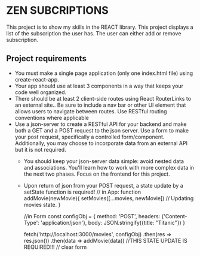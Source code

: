# ZEN SUBCRIPTIONS

This project is to show my skills in the REACT library. This project displays a list of the subscription the user has. The user can either add or remove subscription.

## Project requirements
- You must make a single page application (only one index.html file) using create-react-app.
- Your app should use at least 3 components in a way that keeps your code well organized.
- There should be at least 2 client-side routes using React RouterLinks to an external site.. Be sure to include a nav bar or other UI element that allows users to navigate between routes. Use RESTful routing conventions where applicable
- Use a json-server to create a RESTful API for your backend and make both a GET and a POST request to the json server. Use a form to make your post request, specifically a controlled form/component. Additionally, you may choose to incorporate data from an external API but it is not required.
    - You should keep your json-server data simple: avoid nested data and associations. You'll learn how to work with more complex data in the next two phases. Focus on the frontend for this project. 
    - Upon return of json from your POST request, a state update by a setState function is required!
        // in App:
        function addMovie(newMovie){
            setMovies([...movies, newMovie]) // Updating movies state.
        }

        //in Form
        const configObj = {
        method: 'POST',
        headers: {'Content-Type': 'application/json'},
        body: JSON.stringify({title: "Titanic"})
        }

        fetch('http://localhost:3000/movies', configObj)
        .then(res => res.json())
        .then(data => addMovie(data)) //THIS STATE UPDATE IS REQUIRED!!!
        // clear form

